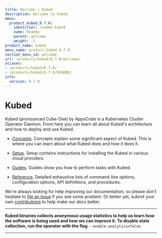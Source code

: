 ```yaml
---
title: Weclome | Kubed
description: Welcome to Kubed
menu:
  product_kubed_0.7.0:
    identifier: readme-kubed
    name: Readme
    parent: welcome
    weight: -1
product_name: kubed
menu_name: product_kubed_0.7.0
section_menu_id: welcome
url: /products/kubed/0.7.0/welcome/
aliases:
- /products/kubed/0.7.0/
- /products/kubed/0.7.0/README/
info:
  version: 0.7.0
---
```


# Kubed
Kubed (pronounced Cube-Dee) by AppsCode is a Kubernetes Cluster Operator Daemon. From here you can learn all about Kubed's architecture and how to deploy and use Kubed.

- [Concepts](/products/kubed/0.7.0/concepts/). Concepts explain some significant aspect of Kubed. This is where you can learn about what Kubed does and how it does it.

- [Setup](/products/kubed/0.7.0/setup/). Setup contains instructions for installing
  the Kubed in various cloud providers.

- [Guides](/products/kubed/0.7.0/guides/). Guides show you how to perform tasks with Kubed.

- [Reference](/products/kubed/0.7.0/reference/). Detailed exhaustive lists of
command-line options, configuration options, API definitions, and procedures.

We're always looking for help improving our documentation, so please don't hesitate to [file an issue](https://github.com/appscode/kubed/issues/new) if you see some problem. Or better yet, submit your own [contributions](/products/kubed/0.7.0/CONTRIBUTING) to help
make our docs better.

---

**Kubed binaries collects anonymous usage statistics to help us learn how the software is being used and how we can improve it. To disable stats collection, run the operator with the flag** `--enable-analytics=false`.

---
